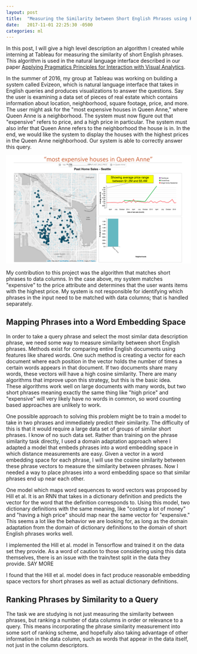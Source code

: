 ```yaml
---
layout: post
title:  "Measuring the Similarity between Short English Phrases using Recurrent Neural Networks"
date:   2017-11-01 22:25:30 -0500
categories: ml
---
```



In this post, I will give a high level description an algorithm I created while interning at Tableau for measuring the similarity of short English phrases.  This algorithm is used in the natural language interface described in our paper [Applying Pragmatics Principles for Interaction with Visual Analytics](https://research.tableau.com/sites/default/files/VAST2017_105.pdf).

In the summer of 2016, my group at Tableau was working on building a system called Evizeon, which is natural language interface that takes in English queries and produces visualizations to answer the questions.  Say the user is examining a data set of pieces of real estate which contains information about location, neighborhood, square footage, price, and more.  The user might ask for the "most expensive houses in Queen Anne," where Queen Anne is a neighborhood.  The system must now figure out that "expensive" refers to price, and a high price in particular.  The system must also infer that Queen Anne refers to the neighborhood the house is in.  In the end, we would like the system to display the houses with the highest prices in the Queen Anne neighborhood.  Our system is able to correctly answer this query.


![expensive houses in Evizeon](/assets/phrase_similarity_figures/most_expensive.png)

My contribution to this project was the algorithm that matches short phrases to data columns.  In the case above, my system matches "expensive" to the price attribute and determines that the user wants items with the highest price.  My system is not responsible for identifying which phrases in the input need to be matched with data columns; that is handled separately.

<!-- ## Word Embedding Spaces

The next section deals with  -->

## Mapping Phrases into a Word Embedding Space

In order to take a query phrase and select the most similar data description phrase, we need some way to measure similarity between short English phrases.  Methods exist for comparing entire English documents using features like shared words.  One such method is creating a vector for each document where each position in the vector holds the number of times a certain words appears in that document.  If two documents share many words, these vectors will have a high cosine similarity.  There are many algorithms that improve upon this strategy, but this is the basic idea.  
These algorithms work well on large documents with many words, but two short phrases meaning exactly the same thing like "high price" and "expensive" will very likely have no words in common, so word counting based approaches are unlikely to work.

One possible approach to solving this problem might be to train a model to take in two phrases and immediately predict their similarity.  The difficulty of this is that it would require a large data set of groups of similar short phrases.  I know of no such data set.  Rather than training on the phrase similarity task directly, I used a domain adaptation approach where I adapted a model that embeds phrases into a word embedding space in which distance measurements are easy.  Given a vector in a word embedding space for each phrase, I will use the cosine similarity between these phrase vectors to measure the similarity between phrases.  Now I needed a way to place phrases into a word embedding space so that similar phrases end up near each other.

One model which maps word sequences to word vectors was proposed by Hill et al.  It is an RNN that takes in a dictionary definition and predicts the vector for the word that the definition corresponds to.  Using this model, two dictionary definitions with the same meaning, like "costing a lot of money" and "having a high price" should map near the same vector for "expensive."  This seems a lot like the behavior we are looking for, as long as the domain adaptation from the domain of dictionary definitions to the domain of short English phrases works well.

I implemented the Hill et al. model in Tensorflow and trained it on the data set they provide.  As a word of caution to those considering using this data themselves, there is an issue with the train/test split in the data they provide.  SAY MORE 

I found that the Hill et al. model does in fact produce reasonable embedding space vectors for short phrases as well as actual dictionary definitions.

## Ranking Phrases by Similarity to a Query

The task we are studying is not just measuring the similarity between phrases, but ranking a number of data columns in order or relevance to a query.  This means incorporating the phrase similarity measurement into some sort of ranking scheme, and hopefully also taking advantage of other information in the data column, such as words that appear in the data itself, not just in the column descriptors.  